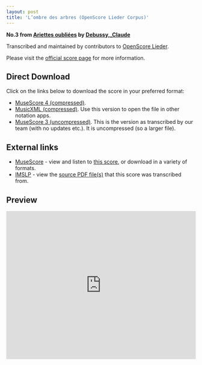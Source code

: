 ```yaml
---
layout: post
title: 'L’ombre des arbres (OpenScore Lieder Corpus)'
---
```


__No.3 from [Ariettes oubliées](https://fourscoreandmore.org/openscore/lieder/Debussy,_Claude/Ariettes_oubli%C3%A9es/) by [Debussy,_Claude](https://fourscoreandmore.org/openscore/lieder/Debussy,_Claude)__

Transcribed and maintained by contributors to [OpenScore Lieder].

Please visit the [official score page] for more information.

[official score page]: https://musescore.com/openscore-lieder-corpus/scores/5060924
[OpenScore Lieder]: https://musescore.com/openscore-lieder-corpus

## Direct Download

Click on the links below to download the score in your preferred format:
- [MuseScore 4 (compressed)](https://fourscoreandmore.org/openscore/lieder/Debussy,_Claude/Ariettes_oubli%C3%A9es/3_L%E2%80%99ombre_des_arbres.mscz).
- [MusicXML (compressed)](https://fourscoreandmore.org/openscore/lieder/Debussy,_Claude/Ariettes_oubli%C3%A9es/3_L%E2%80%99ombre_des_arbres.mxl). Use this version to open the file in other notation apps.
- [MuseScore 3 (uncompressed)](https://raw.githubusercontent.com/OpenScore/Lieder/refs/heads/main/scores/Debussy,_Claude/Ariettes_oubli%C3%A9es/3_L%E2%80%99ombre_des_arbres/lc5060924.mscx). This is the version as transcribed by our team (with no updates etc.). It is uncompressed (so a larger file).

## External links

- [MuseScore] - view and listen to [this score][MuseScore], or download in a variety of formats.
- [IMSLP] - view the [source PDF file(s)][IMSLP] that this score was transcribed from.

[MuseScore]: https://musescore.com/score/5060924
[IMSLP]: https://imslp.org/wiki/Special:ReverseLookup/14819

## Preview

<iframe width="100%" height="394" src="https://musescore.com/openscore-lieder-corpus/scores/5060924/embed" frameborder="0" allowfullscreen allow="autoplay; fullscreen"></iframe>
